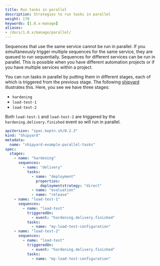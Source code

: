 ```yaml
---
title: Run tasks in parallel
description: Strategies to run tasks in parallel
weight: 170
keywords: [1.0.x-manage]
aliases:
- /docs/1.0.x/manage/parallel/
---
```


Sequences that use the same service cannot be run in parallel.
If you simultaneously trigger multiple sequences for the same service,
they are queued to run sequentially.
Sequences for different services can be run in parallel.
This is possible when you have different automation projects
or if you have multiple services within a project.

You can run tasks in parallel by putting them in different stages,
each of which is triggered from the previous stage.
The following [shipyard](../../reference/files/shipyard) illustrates this.
Here, you see we have three stages:

* `hardening`
* `load-test-1`
* `load-test-2`

Both `load-test-1` and `load-test-2` are triggered
by the `hardening.delivery.finished` event
so will run in parallel.

```yaml
apiVersion: "spec.keptn.sh/0.2.3"
kind: "Shipyard"
metadata:
  name: "shipyard-example-parallel-tasks"
spec:
  stages:
    - name: "hardening"
      sequences:
        - name: "delivery"
          tasks:
            - name: "deployment"
              properties:
                deploymentstrategy: "direct"
            - name: "evaluation"
            - name: "release"
    - name: "load-test-1"
      sequences:
        - name: "load-test"
          triggeredOn:
            - event: "hardening.delivery.finished"
          tasks:
            - name: "my-load-test-configuration"
    - name: "load-test-2"
      sequences:
        - name: "load-test"
          triggeredOn:
            - event: "hardening.delivery.finished"
          tasks:
            - name: "my-load-test-configuration"
```
